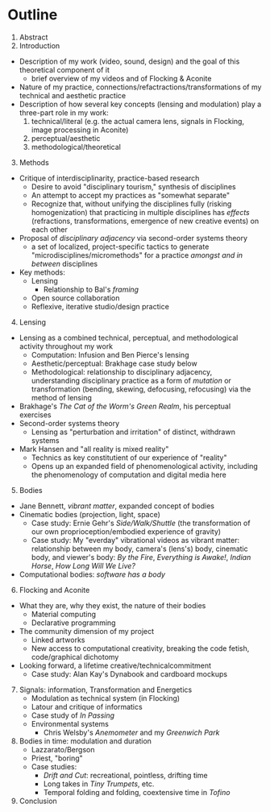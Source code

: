 # Outline

1. Abstract
2. Introduction
  * Description of my work (video, sound, design) and the goal of this theoretical component of it
    * brief overview of my videos and of Flocking & Aconite
  * Nature of my practice, connections/refactractions/transformations of my technical and aesthetic practice
  * Description of how several key concepts (lensing and modulation) play a three-part role in my work:
    1. technical/literal (e.g. the actual camera lens, signals in Flocking, image processing in Aconite)
    2. perceptual/aesthetic
    3. methodological/theoretical
3. Methods
  * Critique of interdisciplinarity, practice-based research
    * Desire to avoid "disciplinary tourism," synthesis of disciplines
    * An attempt to accept my practices as "somewhat separate"
    * Recognize that, without unifying the disciplines fully (risking homogenization) that practicing in multiple disciplines has _effects_ (refractions, transformations, emergence of new creative events) on each other
  * Proposal of _disciplinary adjacency_ via second-order systems theory
      * a set of localized, project-specific tactics to generate "microdisciplines/micromethods" for a practice _amongst and in between_ disciplines
  * Key methods:
    * Lensing
      * Relationship to Bal's _framing_
    * Open source collaboration
    * Reflexive, iterative studio/design practice
4. Lensing
  * Lensing as a combined technical, perceptual, and methodological activity throughout my work
    * Computation: Infusion and Ben Pierce's lensing
    * Aesthetic/perceptual: Brakhage case study below
    * Methodological: relationship to disciplinary adjacency, understanding disciplinary practice as a form of _mutation_ or transformation (bending, skewing, defocusing, refocusing) via the method of lensing
  * Brakhage's _The Cat of the Worm's Green Realm_, his perceptual exercises
  * Second-order systems theory
    * Lensing as "perturbation and irritation" of distinct, withdrawn systems
  * Mark Hansen and "all reality is mixed reality"
    * Technics as key constitutient of our experience of "reality"
    * Opens up an expanded field of phenomenological activity, including the phenomenology of computation and digital media here
5. Bodies
  * Jane Bennett, _vibrant matter_, expanded concept of bodies
  * Cinematic bodies (projection, light, space)
    * Case study: Ernie Gehr's _Side/Walk/Shuttle_ (the transformation of our own proprioception/embodied experience of gravity)
    * Case study: My "everday" vibrational videos as vibrant matter: relationship between my body, camera's (lens's) body, cinematic body, and viewer's body: _By the Fire_, _Everything is Awake!_, _Indian Horse_, _How Long Will We Live?_
  * Computational bodies: _software has a body_
6. Flocking and Aconite
  * What they are, why they exist, the nature of their bodies
    * Material computing
    * Declarative programming
  * The community dimension of my project
    * Linked artworks
    * New access to computational creativity, breaking the code fetish, code/graphical dichotomy
  * Looking forward, a lifetime creative/technicalcommitment
    * Case study: Alan Kay's Dynabook and cardboard mockups
7. Signals: information, Transformation and Energetics
    * Modulation as technical system (in Flocking)
    * Latour and critique of informatics
    * Case study of _In Passing_
    * Environmental systems
        * Chris Welsby's _Anemometer_ and my _Greenwich Park_
8. Bodies in time: modulation and duration
    * Lazzarato/Bergson
    * Priest, "boring"
    * Case studies:
      * _Drift and Cut_: recreational, pointless, drifting time
      * Long takes in _Tiny Trumpets_, etc.
      * Temporal folding and folding, coextensive time in _Tofino_
9. Conclusion
